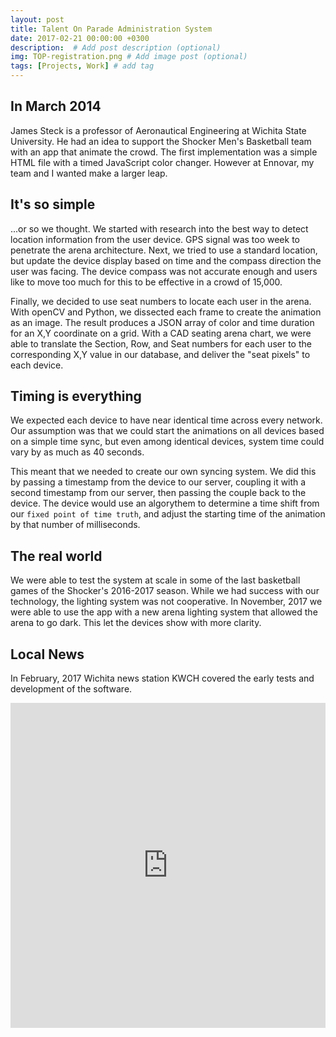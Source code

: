 ```yaml
---
layout: post
title: Talent On Parade Administration System
date: 2017-02-21 00:00:00 +0300
description:  # Add post description (optional)
img: TOP-registration.png # Add image post (optional)
tags: [Projects, Work] # add tag
---
```


## In March 2014
James Steck is a professor of Aeronautical Engineering at Wichita State University. He had an idea to support the Shocker Men's Basketball team with an app that animate the crowd. The first implementation was a simple HTML file with a timed JavaScript color changer. However at Ennovar, my team and I wanted make a larger leap.

## It's so simple

...or so we thought. We started with research into the best way to detect location information from the user device. GPS signal was too week to penetrate the arena architecture. Next, we tried to use a standard location, but update the device display based on time and the compass direction the user was facing. The device compass was not accurate enough and users like to move too much for this to be effective in a crowd of 15,000.

Finally, we decided to use seat numbers to locate each user in the arena. With openCV and Python, we dissected each frame to create the animation as an image. The result produces a JSON array of color and time duration for an X,Y coordinate on a grid. With a CAD seating arena chart, we were able to translate the Section, Row, and Seat numbers for each user to the corresponding X,Y value in our database, and deliver the "seat pixels" to each device.

## Timing is everything

We expected each device to have near identical time across every network. Our assumption was that we could start the animations on all devices based on a simple time sync, but even among identical devices, system time could vary by as much as 40 seconds.

This meant that we needed to create our own syncing system. We did this by passing a timestamp from the device to our server, coupling it with a second timestamp from our server, then passing the couple back to the device. The device would use an algorythem to determine a time shift from our `fixed point of time truth`, and adjust the starting time of the animation by that number of milliseconds.

## The real world

We were able to test the system at scale in some of the last basketball games of the Shocker's 2016-2017 season. While we had success with our technology, the lighting system was not cooperative.
In November, 2017 we were able to use the app with a new arena lighting system that allowed the arena to go dark. This let the devices show with more clarity.

## Local News

In February, 2017 Wichita news station KWCH covered the early tests and development of the software.

<iframe src='http://www.kwch.com/templates/2015_Sub_Video_Share?contentObj=414411933' width='970' height='520' frameborder='0' scrolling='no' style='max-width:100%'></iframe>

